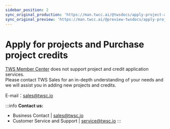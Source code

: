```yaml
---
sidebar_position: 2
sync_original_production: 'https://man.twcc.ai/@twsdocs/apply-project-and-credit-en' 
sync_original_preview: 'https://man.twcc.ai/@preview-twsdocs/apply-project-and-credit-en' 
---
```


# Apply for projects and Purchase project credits


[TWS Member Center]((https://tws.twcc.ai/)) does not support project and credit application services.<br/>
Please contact TWS Sales for an in-depth understanding of your needs and we will assist you in adding new projects and credits.

E-mail：<a href = "mailto: sales@twsc.io">sales@twsc.io</a>


:::info
**Contact us:**
- Business Contact | <ins><a href = "mailto: sales@twsc.io">sales@twsc.io</a></ins>
- Customer Service and Support | <ins><a href = "mailto: sales@twsc.io">service@twsc.io</a></ins>
:::
